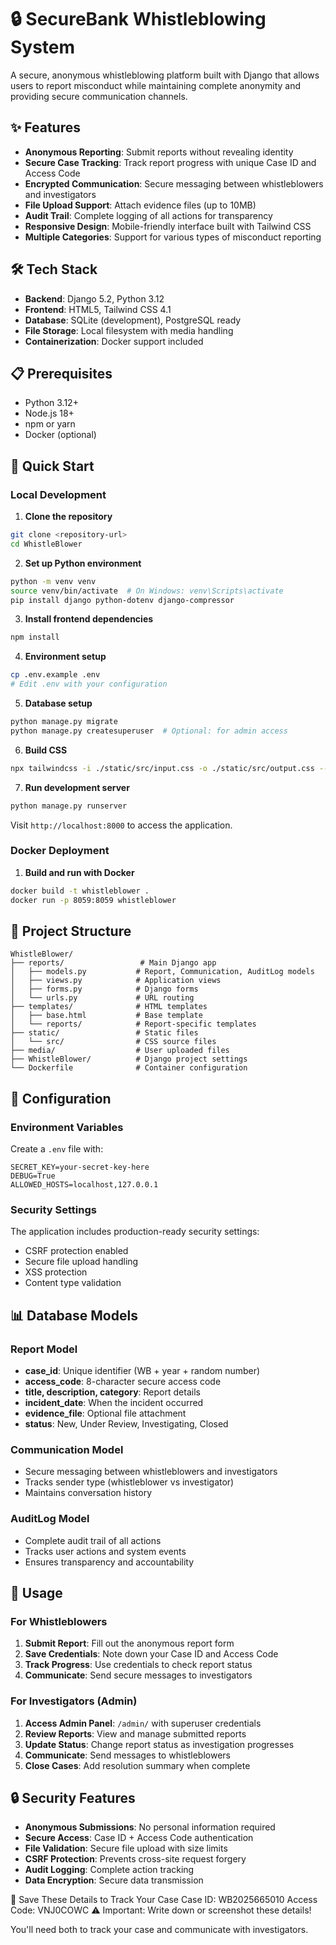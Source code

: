 # 🔒 SecureBank Whistleblowing System

A secure, anonymous whistleblowing platform built with Django that allows users to report misconduct while maintaining complete anonymity and providing secure communication channels.

## ✨ Features

- **Anonymous Reporting**: Submit reports without revealing identity
- **Secure Case Tracking**: Track report progress with unique Case ID and Access Code
- **Encrypted Communication**: Secure messaging between whistleblowers and investigators
- **File Upload Support**: Attach evidence files (up to 10MB)
- **Audit Trail**: Complete logging of all actions for transparency
- **Responsive Design**: Mobile-friendly interface built with Tailwind CSS
- **Multiple Categories**: Support for various types of misconduct reporting

## 🛠️ Tech Stack

- **Backend**: Django 5.2, Python 3.12
- **Frontend**: HTML5, Tailwind CSS 4.1
- **Database**: SQLite (development), PostgreSQL ready
- **File Storage**: Local filesystem with media handling
- **Containerization**: Docker support included

## 📋 Prerequisites

- Python 3.12+
- Node.js 18+
- npm or yarn
- Docker (optional)

## 🚀 Quick Start

### Local Development

1. **Clone the repository**
```bash
git clone <repository-url>
cd WhistleBlower
```

2. **Set up Python environment**
```bash
python -m venv venv
source venv/bin/activate  # On Windows: venv\Scripts\activate
pip install django python-dotenv django-compressor
```

3. **Install frontend dependencies**
```bash
npm install
```

4. **Environment setup**
```bash
cp .env.example .env
# Edit .env with your configuration
```

5. **Database setup**
```bash
python manage.py migrate
python manage.py createsuperuser  # Optional: for admin access
```

6. **Build CSS**
```bash
npx tailwindcss -i ./static/src/input.css -o ./static/src/output.css --watch
```

7. **Run development server**
```bash
python manage.py runserver
```

Visit `http://localhost:8000` to access the application.

### Docker Deployment

1. **Build and run with Docker**
```bash
docker build -t whistleblower .
docker run -p 8059:8059 whistleblower
```

## 📁 Project Structure

```
WhistleBlower/
├── reports/                 # Main Django app
│   ├── models.py           # Report, Communication, AuditLog models
│   ├── views.py            # Application views
│   ├── forms.py            # Django forms
│   └── urls.py             # URL routing
├── templates/              # HTML templates
│   ├── base.html           # Base template
│   └── reports/            # Report-specific templates
├── static/                 # Static files
│   └── src/                # CSS source files
├── media/                  # User uploaded files
├── WhistleBlower/          # Django project settings
└── Dockerfile              # Container configuration
```

## 🔧 Configuration

### Environment Variables

Create a `.env` file with:

```env
SECRET_KEY=your-secret-key-here
DEBUG=True
ALLOWED_HOSTS=localhost,127.0.0.1
```

### Security Settings

The application includes production-ready security settings:
- CSRF protection enabled
- Secure file upload handling
- XSS protection
- Content type validation

## 📊 Database Models

### Report Model
- **case_id**: Unique identifier (WB + year + random number)
- **access_code**: 8-character secure access code
- **title, description, category**: Report details
- **incident_date**: When the incident occurred
- **evidence_file**: Optional file attachment
- **status**: New, Under Review, Investigating, Closed

### Communication Model
- Secure messaging between whistleblowers and investigators
- Tracks sender type (whistleblower vs investigator)
- Maintains conversation history

### AuditLog Model
- Complete audit trail of all actions
- Tracks user actions and system events
- Ensures transparency and accountability

## 🎯 Usage

### For Whistleblowers

1. **Submit Report**: Fill out the anonymous report form
2. **Save Credentials**: Note down your Case ID and Access Code
3. **Track Progress**: Use credentials to check report status
4. **Communicate**: Send secure messages to investigators

### For Investigators (Admin)

1. **Access Admin Panel**: `/admin/` with superuser credentials
2. **Review Reports**: View and manage submitted reports
3. **Update Status**: Change report status as investigation progresses
4. **Communicate**: Send messages to whistleblowers
5. **Close Cases**: Add resolution summary when complete

## 🔒 Security Features

- **Anonymous Submissions**: No personal information required
- **Secure Access**: Case ID + Access Code authentication
- **File Validation**: Secure file upload with size limits
- **CSRF Protection**: Prevents cross-site request forgery
- **Audit Logging**: Complete action tracking
- **Data Encryption**: Secure data transmission

🔑 Save These Details to Track Your Case
Case ID:
WB2025665010
Access Code:
VNJ0COWC
⚠️ Important: Write down or screenshot these details!

You'll need both to track your case and communicate with investigators.